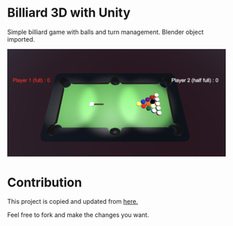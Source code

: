 # Billiard 3D with Unity

Simple billiard game with balls and turn management. Blender object imported.

![Image with game](Images/image.png)

# Contribution

This project is copied and updated from [here.](https://github.com/stevenliatti/billiard_unity)

Feel free to fork and make the changes you want.
